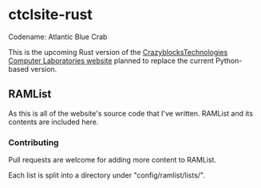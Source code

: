 # ctclsite-rust
Codename: Atlantic Blue Crab

This is the upcoming Rust version of the [CrazyblocksTechnologies Computer Laboratories website](https://crazyblockstech.com/) planned to replace the current Python-based version.


## RAMList
As this is all of the website's source code that I've written. RAMList and its contents are included here.

### Contributing
Pull requests are welcome for adding more content to RAMList.

Each list is split into a directory under "config/ramlist/lists/".
